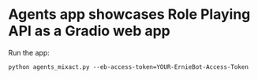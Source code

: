 # Agents app showcases Role Playing API as a Gradio web app

Run the app:
```
python agents_mixact.py --eb-access-token=YOUR-ErnieBot-Access-Token
```